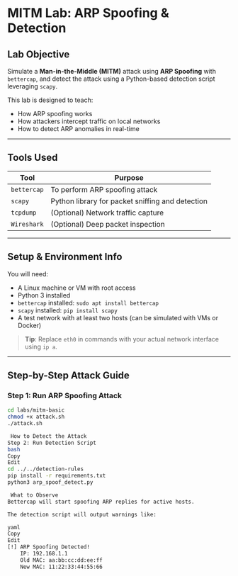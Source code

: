 # MITM Lab: ARP Spoofing & Detection

##  Lab Objective

Simulate a **Man-in-the-Middle (MITM)** attack using **ARP Spoofing** with `bettercap`, and detect the attack using a Python-based detection script leveraging `scapy`.

This lab is designed to teach:
- How ARP spoofing works
- How attackers intercept traffic on local networks
- How to detect ARP anomalies in real-time

---

##  Tools Used

| Tool        | Purpose                      |
|-------------|------------------------------|
| `bettercap` | To perform ARP spoofing attack |
| `scapy`     | Python library for packet sniffing and detection |
| `tcpdump`   | (Optional) Network traffic capture |
| `Wireshark` | (Optional) Deep packet inspection |

---

##  Setup & Environment Info

You will need:
- A Linux machine or VM with root access
- Python 3 installed
- `bettercap` installed: `sudo apt install bettercap`
- `scapy` installed: `pip install scapy`
- A test network with at least two hosts (can be simulated with VMs or Docker)

> **Tip**: Replace `eth0` in commands with your actual network interface using `ip a`.

---

##  Step-by-Step Attack Guide

### Step 1: Run ARP Spoofing Attack

```bash
cd labs/mitm-basic
chmod +x attack.sh
./attack.sh

 How to Detect the Attack
Step 2: Run Detection Script
bash
Copy
Edit
cd ../../detection-rules
pip install -r requirements.txt
python3 arp_spoof_detect.py

 What to Observe
Bettercap will start spoofing ARP replies for active hosts.

The detection script will output warnings like:

yaml
Copy
Edit
[!] ARP Spoofing Detected!
    IP: 192.168.1.1
    Old MAC: aa:bb:cc:dd:ee:ff
    New MAC: 11:22:33:44:55:66
